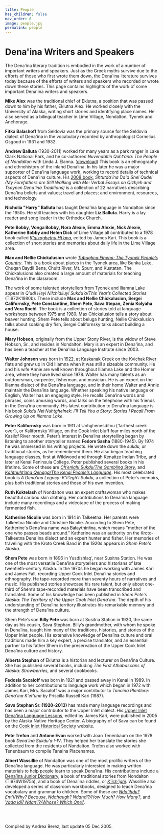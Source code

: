 ```yaml
---
title: People
has_children: false
nav_order: 6
image: people.jpg
permalink: people
---
```


		
# Dena'ina Writers and Speakers

<p>The Dena'ina literary tradition is embodied in the work of a number of important writers and
speakers.
Just as the Greek myths survive due to the efforts of those who first wrote them
down, the Dena'ina literature survives today because of the efforts of writers and speakers who
 recorded or wrote down these stories. This page contains highlights of the work of some important Dena'ina
writers and speakers.</p>

<p><a name="mikealex"></a><b>Mike Alex</b> was the traditional chief of Eklutna, a position that was passed down to him by his father, Eklutna Alex. He worked closely with the University of
Alaska, writing short stories and identifying place names. He also served as a bilingual teacher in Lime Village, Nondalton, Tyonek and Anchorage.

<p><a name="fitkabalashoff"></a><b>Fitka Balashoff</b> from Seldovia was the primary source for the Seldovia dialect of Dena'ina in the vocabulary recorded by anthropologist Cornelius Osgood in 1931 and 1932.</p>

<p><a name="andrewballuta"></a><b>Andrew Balluta</b> (1930-2011) worked for many years as a park ranger in Lake Clark National Park, and he
co-authored <i>Nuvendaltin Quht’ana: The People of Nondalton</i> with Linda J. Elanna.
(<a href="https://www.nps.gov/lacl/learn/historyculture/upload/Elnena_Complete_reduced.pdf">download</a>)
 This book is an ethnography and ethnohistory of the inland Dena’ina. In his later he was
 a major supporter of Dena'ina language work, working to record details of technical
 aspects of Dena'ina culture.
His <a href="http://www.uaf.edu/anla/item.xml?id=TI960B2008">2008 book</a>, <i>Shtutda'ina Da'a Shel Qudel (My Forefathers are Still Walking with Me: Verbal Essays on Qizhjeh and Tsaynen Dena'ina Traditions)</i> is a collection of 22 narratives describing
Dena'ina beliefs and values; travel and places; and environment, resources, and technology.
</p>

<p><a name="harryballuta"></a><b>Nicholia "Harry" Balluta</b> has taught Dena'ina language in Nondalton since the 1950s. He still teaches
with his daughter <b>Liz Balluta</b>. Harry is a lay reader and song leader in the Orthodox Church.</p>

<p><a name="limegroup"></a><b>Pete Bobby, Vonga Bobby, Nora Alexie, Emma Alexie, Nick Alexie, Katherine Bobby and
Helen Dick</b> of Lime Village all contributed to a 1978 book called <i><a href="archive/browse-2.cfm?ResourceID=1115">K’qizaghetnu Ht’ana</a></i>,
edited by James Kari. This book is a collection of  short stories and memories about daily life
in the Lime Village area.</p>

<p><a name="chickalusion"></a><b>Max and Nellie Chickalusion</b> wrote <i><a href="archive/browse-2.cfm?ResourceID=1101">Tubughna E&#x0142;nena: The Tyonek People’s Country</a></i>.
This is a book about places in the Tyonek area, like  Bunka Lake, Chuqan Baydli Bena, Chuitt River,
Mt. Spurr, and Kustatan. The Chickalusions also created a large amount of materials for teaching Dena'ina
in the classroom.</p>

<p><a name="tyonekgroup"></a>The work of some talented storytellers from Tyonek and Iliamna Lake appear in <i>Q’udi Heyi
Ni&#x0142;ch’diluyi Sukdu’a/This Year’s Collected Stories</i> (TI972K1980b). These include <b>Max and Nellie
Chickalusion, Sergei Californsky, Pete Constantine, Shem Pete, Sava Stepan, Zenia Kolyaha and
Vera Roehl</b>. The book is a collection of stories told at language workshops between 1975 and 1980.
Max Chickalusion tells a story about beaver hunting, Shem Pete tells about beluga hunting,
Nellie Chickalusion talks about soaking dry fish, Sergei Californsky talks about building a house.</p>

<p><a name="maryhobson"></a><b>Mary Hobson</b>, originally from the Upper Stony River, is the widow of Steve Hobson, Sr., and resides in Nondalton. Mary is an expert in Dena'ina, and has been a teacher at the Dena'ina Language Institute since 2003.</p>

<p><a name="walterjohnson"></a><b>Walter Johnson</b> was born in 1922, at Kaskanak Creek on the Kvichak River flats and grew
up in Old Iliamna when it was still a sizeable community. He and his wife Annie are well known
throughout Iliamna Lake and the Homer area, where they have lived since 1978. Walter has many
talents as an outdoorsman, carpenter, fisherman, and musician. He is an expert on the Iliamna
dialect of the Dena’ina language, and in their home Walter and Annie maintain the Dena’ina language.
 Whether speaking his native language or English, Walter has an engaging style. He recalls
 Dena’ina words and phrases, coins amusing words, and talks on the telephone with his friends
 in the Dena’ina community. His latest contribution to Dena’ina language is his book <i>Sukdu
 Ne&#x0142; Nuhtghelnek: I’ll Tell You a Story: Stories I Recall From Growing Up on Iliamna Lake</i>.</p>

<p><a name="peterkalifornsky"></a><b>Peter Kalifornsky</b> was born in 1911 at Unhghenesditnu (‘farthest creek over’), or Kalifornsky
Village, on the Cook Inlet bluff four miles north of the Kasilof River mouth. Peter’s interest in Dena’ina storytelling began by listening to
another storyteller named <b>Fedore Sasha</b> (1880-1945). By 1974 he was immersed in his writing
projects. He wrote down the <i>sukdu</i>, or traditional stories, as he remembered them. He also began
teaching language classes, first at Wildwood and through Kenaitze Indian Tribe, and later at Kenai
Peninsula College.
Peter published several books in his lifetime. Some of these are
<i><a href="archive/browse-2.cfm?ResourceID=1044">Ch’enlahi Sukdu/The Gambling Story</a></i>, and
<i><a href="archive/browse-2.cfm?ResourceID=1063">Kahtnuht’ana Qenaga/The Kenai People’s Language</a></i>.
His most celebrated book is <i>A Dena’ina Legacy: K’tl’egh’i Sukdu</i>, a collection of Peter’s
memoirs, plus both traditional stories and those of his own invention.
</p>

<p><a name="ruthkoktelash"></a><b>Ruth Koktelash</b> of Nondalton was an expert craftswoman who makes beautiful caribou skin clothing.
Her contributions to Dena'ina language include many recordings and a videotape of the process of making fermented fish.</p>

<p><a name="katherinenicolie"></a><b>Katherine Nicolie</b> was born in 1914 in Talkeetna. Her parents were Talkeetna Nicolie and
Christine Nicolie. According to Shem Pete, Katherine's Dena'ina name was Ba&#x0142;aytnin&#x0142;ina,
which means "mother of the one who passes beads around." Katherine was an authority on the
Kroto-Talkeetna Dena'ina dialect and an expert hunter and fisher. Her memories of traveling with the Kroto
Creek Band in the 1920s appears in <i>Shem Pete's Alaska</i>.</p>

<p><a name="shempete"></a><b>Shem Pete</b> was born in 1896 in Yusdishlaq’, near Susitna Station. He was one of
the most versatile Dena’ina storytellers and historians of late twentieth-century Alaska.
In the 1970s he began working with James Kari and James Fall, recording Upper Cook Inlet
Dena’ina stories and ethnography. He tape-recorded more than seventy hours of narratives and
music. His published stories showcase his rare talent, but only about one-third of Shem’s
tape-recorded materials have been transcribed and translated. Some of his knowledge has been
published in <i>Shem Pete's Alaska: The Territory of the Upper Cook Inlet Dena'ina</i>. The depth of his understanding of Dena’ina territory illustrates his remarkable
memory and the strength of Dena’ina culture.</p>

<p><a name="billypete"></a>Shem Pete’s son <b>Billy Pete</b> was born at Susitna Station in 1920, the same day as his cousin,
Sava Stephan. Billy’s grandmother, with whom he spoke in Dena’ina, taught him many of
the traditions, histories, and stories of the Upper Inlet people. His extensive knowledge of Dena’ina culture
and oral traditions made him a key expert, a precise translator, and an essential partner to his
father Shem in the preservation of the Upper Cook Inlet Dena’ina culture and history.</p>

<p><a name="albertastephan"></a><b>Alberta Stephan</b> of Eklutna is a historian and lecturer on Dena'ina Culture. She has published several books,
including <i>The First Athabascans of Alaska: Strawberries</i>, and several cookbooks.</p>

<p><a name="fedosiasacaloff"></a><b>Fedosia Sacaloff</b> was born in 1921 and passed away in Kenai in 1989. In addition to her contributions to language work which began in 1972 with James Kari, Mrs. Sacaloff was a major contributor to <em>Tanaina Plantlore: Dena'ina K'et'una</em> by Priscilla Russell Kari (1987).</p>

<p><a name="savastephan"></a><b>Sava Stephan Sr. (1920-2013)</b>
has made many language recordings and has been a major contributor to the Upper Inlet dialect. His <a href="sava/index.cfm">Upper Inlet Dena'ina Language Lessons</a>, edited by James Kari, were published in 2005 by the Alaska Native Heritage Center.
A biography of of Sava can be found on the <a href="http://www.alaskahistory.org/biographies/stephan-sava-sr/">Cook Inlet Historical Society</a> website.
</p>

<p><a name="petetrefon"></a><b>Pete Trefon</b> and <b>Antone Evan</b> worked with Joan Tenenbaum on the 1978 book <i>Dena'ina Sukdu'a I-IV</i>.
 They helped her translate the stories she collected from the residents of Nondalton. Trefon also worked with Tenenbaum to compile Tanaina Placenames.</p>

<p><a name="albertwassillie"></a><b>Albert Wassillie</b> of Nondalton was one of the most prolific writers of the Dena’ina language. He was particularly interested in making written materials to help people learn to speak
Dena’ina. His contributions include a <a href="archive/browse-2.cfm?ResourceID=1132">Dena’ina Junior Dictionary</a>, a book of
traditional stories from Nondalton (TI974W1975a), and a book of Dena’ina riddles, or <i><a href="archive/browse-2.cfm?ResourceID=1129">K’ich’ighi</a></i>. Wassillie also developed a series of classroom workbooks, designed to teach Dena’ina vocabulary
and grammar to children. Some of these are <i><a href="archive/browse-2.cfm?ResourceID=1112">Nda’ihdu? Ent’i/Why? Because</a></i>,
<i><a href="archive/browse-2.cfm?ResourceID=1111">Ndahqugh? Ndahdi?/How Much? How Many?</a></i>, and <i><a href="archive/browse-2.cfm?ResourceID=1113">Vada Idi? Ndan’i?/Whose? Which One?</a></i>.
</p>

<br><br>
<p class="fineprint">
Compiled by Andrea Berez, last update 05 Dec 2005.
</p>
